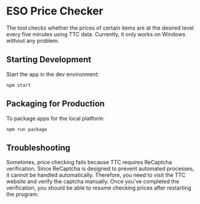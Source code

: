 # ESO Price Checker

The tool checks whether the prices of certain items are at the desired level every five minutes using TTC data. Currently, it only works on Windows without any problem.

## Starting Development

Start the app in the dev environment:

```shell
npm start
```

## Packaging for Production

To package apps for the local platform:

```shell
npm run package
```

## Troubleshooting

Sometimes, price checking fails because TTC requires ReCaptcha verification. Since ReCaptcha is designed to prevent automated processes, it cannot be handled automatically. Therefore, you need to visit the TTC website and verify the captcha manually. Once you've completed the verification, you should be able to resume checking prices after restarting the program.

